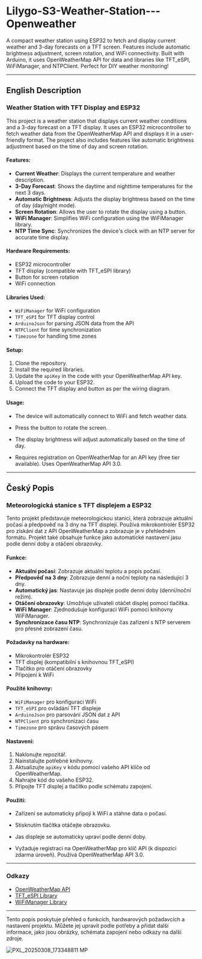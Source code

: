 # Lilygo-S3-Weather-Station---Openweather
A compact weather station using ESP32 to fetch and display current weather and 3-day forecasts on a TFT screen. Features include automatic brightness adjustment, screen rotation, and WiFi connectivity. Built with Arduino, it uses OpenWeatherMap API for data and libraries like TFT_eSPI, WiFiManager, and NTPClient. Perfect for DIY weather monitoring!


---

## English Description

### Weather Station with TFT Display and ESP32

This project is a weather station that displays current weather conditions and a 3-day forecast on a TFT display. It uses an ESP32 microcontroller to fetch weather data from the OpenWeatherMap API and displays it in a user-friendly format. The project also includes features like automatic brightness adjustment based on the time of day and screen rotation.

#### Features:
- **Current Weather**: Displays the current temperature and weather description.
- **3-Day Forecast**: Shows the daytime and nighttime temperatures for the next 3 days.
- **Automatic Brightness**: Adjusts the display brightness based on the time of day (day/night mode).
- **Screen Rotation**: Allows the user to rotate the display using a button.
- **WiFi Manager**: Simplifies WiFi configuration using the WiFiManager library.
- **NTP Time Sync**: Synchronizes the device's clock with an NTP server for accurate time display.

#### Hardware Requirements:
- ESP32 microcontroller
- TFT display (compatible with TFT_eSPI library)
- Button for screen rotation
- WiFi connection

#### Libraries Used:
- `WiFiManager` for WiFi configuration
- `TFT_eSPI` for TFT display control
- `ArduinoJson` for parsing JSON data from the API
- `NTPClient` for time synchronization
- `Timezone` for handling time zones

#### Setup:
1. Clone the repository.
2. Install the required libraries.
3. Update the `apiKey` in the code with your OpenWeatherMap API key.
4. Upload the code to your ESP32.
5. Connect the TFT display and button as per the wiring diagram.

#### Usage:
- The device will automatically connect to WiFi and fetch weather data.
- Press the button to rotate the screen.
- The display brightness will adjust automatically based on the time of day.

- Requires registration on OpenWeatherMap for an API key (free tier available). Uses OpenWeatherMap API 3.0.

---

## Český Popis

### Meteorologická stanice s TFT displejem a ESP32

Tento projekt představuje meteorologickou stanici, která zobrazuje aktuální počasí a předpověď na 3 dny na TFT displeji. Používá mikrokontrolér ESP32 pro získání dat z API OpenWeatherMap a zobrazuje je v přehledném formátu. Projekt také obsahuje funkce jako automatické nastavení jasu podle denní doby a otáčení obrazovky.

#### Funkce:
- **Aktuální počasí**: Zobrazuje aktuální teplotu a popis počasí.
- **Předpověď na 3 dny**: Zobrazuje denní a noční teploty na následující 3 dny.
- **Automatický jas**: Nastavuje jas displeje podle denní doby (denní/noční režim).
- **Otáčení obrazovky**: Umožňuje uživateli otáčet displej pomocí tlačítka.
- **WiFi Manager**: Zjednodušuje konfiguraci WiFi pomocí knihovny WiFiManager.
- **Synchronizace času NTP**: Synchronizuje čas zařízení s NTP serverem pro přesné zobrazení času.

#### Požadavky na hardware:
- Mikrokontrolér ESP32
- TFT displej (kompatibilní s knihovnou TFT_eSPI)
- Tlačítko pro otáčení obrazovky
- Připojení k WiFi

#### Použité knihovny:
- `WiFiManager` pro konfiguraci WiFi
- `TFT_eSPI` pro ovládání TFT displeje
- `ArduinoJson` pro parsování JSON dat z API
- `NTPClient` pro synchronizaci času
- `Timezone` pro správu časových pásem

#### Nastavení:
1. Naklonujte repozitář.
2. Nainstalujte potřebné knihovny.
3. Aktualizujte `apiKey` v kódu pomocí vašeho API klíče od OpenWeatherMap.
4. Nahrajte kód do vašeho ESP32.
5. Připojte TFT displej a tlačítko podle schématu zapojení.

#### Použití:
- Zařízení se automaticky připojí k WiFi a stáhne data o počasí.
- Stisknutím tlačítka otáčejte obrazovku.
- Jas displeje se automaticky upraví podle denní doby.

- Vyžaduje registraci na OpenWeatherMap pro klíč API (k dispozici zdarma úroveň). Používá OpenWeatherMap API 3.0.

---

### Odkazy
- [OpenWeatherMap API](https://openweathermap.org/api)
- [TFT_eSPI Library](https://github.com/Bodmer/TFT_eSPI)
- [WiFiManager Library](https://github.com/tzapu/WiFiManager)

---

Tento popis poskytuje přehled o funkcích, hardwarových požadavcích a nastavení projektu. Můžete jej upravit podle potřeby a přidat další informace, jako jsou obrázky, schémata zapojení nebo odkazy na další zdroje.

![PXL_20250308_173348811 MP](https://github.com/user-attachments/assets/20c43a0d-edaa-4608-b4f6-3dbdd5331dfa)

